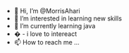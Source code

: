 - 👋 Hi, I’m @MorrisAhari
- 👀 I’m interested in learning new skills
- 🌱 I’m currently learning java
- � - i love to intereact
- 📫 How to reach me ...

<!---
MorrisAhari/MorrisAhari is a ✨ special ✨ repository because its `README.md` (this file) appears on your GitHub profile.
You can click the Preview link to take a look at your changes.
--->
